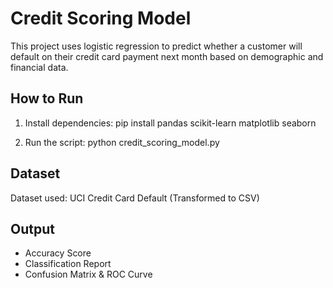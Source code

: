 # Credit Scoring Model

This project uses logistic regression to predict whether a customer will default on their credit card payment next month based on demographic and financial data.

## How to Run
1. Install dependencies:
pip install pandas scikit-learn matplotlib seaborn


2. Run the script:
python credit_scoring_model.py


## Dataset
Dataset used: UCI Credit Card Default (Transformed to CSV)

## Output
- Accuracy Score
- Classification Report
- Confusion Matrix & ROC Curve
